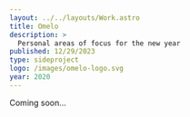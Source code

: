 ```yaml
---
layout: ../../layouts/Work.astro
title: Omelo
description: >
  Personal areas of focus for the new year
published: 12/29/2023
type: sideproject
logo: /images/omelo-logo.svg
year: 2020
---
```


Coming soon...